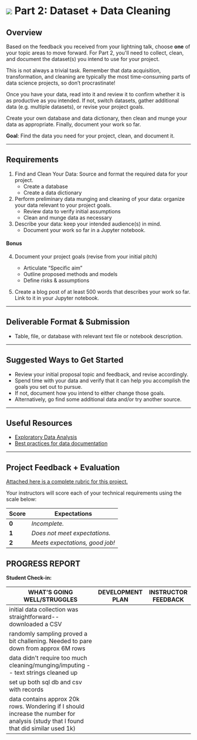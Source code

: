 # ![](https://ga-dash.s3.amazonaws.com/production/assets/logo-9f88ae6c9c3871690e33280fcf557f33.png) Part 2: Dataset + Data Cleaning

## Overview

Based on the feedback you received from your lightning talk, choose **one** of your topic areas to move forward. For Part 2, you'll need to collect, clean, and document the dataset(s) you intend to use for your project.

This is not always a trivial task. Remember that data acquisition, transformation, and cleaning are typically the most time-consuming parts of data science projects, so don’t procrastinate!

Once you have your data, read into it and review it to confirm whether it is as productive as you intended. If not, switch datasets, gather additional data (e.g. multiple datasets), or revise your project goals.

Create your own database and data dictionary, then clean and munge your data as appropriate. Finally, document your work so far.

**Goal**: Find the data you need for your project, clean, and document it.

---

## Requirements

1. Find and Clean Your Data: Source and format the required data for your project.
   - Create a database
   - Create a data dictionary
2. Perform preliminary data munging and cleaning of your data: organize your data relevant to your project goals.
   - Review data to verify initial assumptions
   - Clean and munge data as necessary
3. Describe your data: keep your intended audience(s) in mind.
   - Document your work so far in a Jupyter notebook.

#### Bonus

4. Document your project goals (revise from your initial pitch)
   - Articulate “Specific aim”
   - Outline proposed methods and models
   - Define risks & assumptions

5. Create a blog post of at least 500 words that describes your work so far. Link to it in your Jupyter notebook.

---

## Deliverable Format & Submission

- Table, file, or database with relevant text file or notebook description.

---

## Suggested Ways to Get Started

- Review your initial proposal topic and feedback, and revise accordingly.
- Spend time with your data and verify that it can help you accomplish the goals you set out to pursue.
- If not, document how you intend to either change those goals.
- Alternatively, go find some additional data and/or try another source.

---

## Useful Resources

- [Exploratory Data Analysis](http://insightdatascience.com/blog/eda-and-graphics-eli-bressert.html)
- [Best practices for data documentation](https://www.dataone.org/all-best-practices)

---

## Project Feedback + Evaluation

[Attached here is a complete rubric for this project.](./capstone-part-02-rubric.md)

Your instructors will score each of your technical requirements using the scale below:

Score  | Expectations
--- | ---
**0** | _Incomplete._
**1** | _Does not meet expectations._
**2** | _Meets expectations, good job!_

## PROGRESS REPORT
**Student Check-in:**

|WHAT’S GOING WELL/STRUGGLES|DEVELOPMENT PLAN|INSTRUCTOR FEEDBACK|
|---------------------------|----------------|-------------------|
|initial data collection was straightforward--downloaded a CSV|                |                   |
|randomly sampling proved a bit challening.  Needed to pare down from approx 6M rows|                |                   |
|data didn't require too much cleaning/munging/imputing -- text strings cleaned up|                |                   |
|set up both sql db and csv with records|                |                   |
|data contains approx 20k rows.  Wondering if I should increase the number for analysis (study that I found that did similar used 1k)|                |                   |

